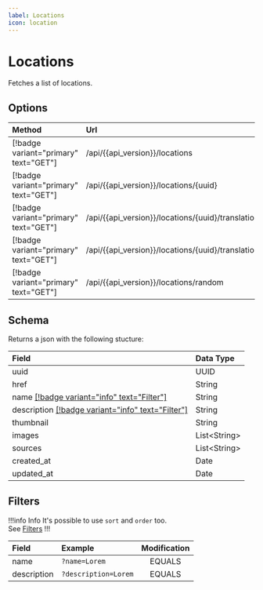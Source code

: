 ```yaml
---
label: Locations
icon: location
---
```


# Locations

Fetches a list of locations.

## Options

| Method                                | Url                                                               | Description                     |
| :------------------------------------ | :---------------------------------------------------------------- | :------------------------------ |
| [!badge variant="primary" text="GET"] | /api/{{api_version}}/locations                                    | **Retrieves** all.              |
| [!badge variant="primary" text="GET"] | /api/{{api_version}}/locations/\{uuid\}                           | **Retrieves** one by **UUID**.  |
| [!badge variant="primary" text="GET"] | /api/{{api_version}}/locations/\{uuid\}/translations              | **Retrieves** all translations. |
| [!badge variant="primary" text="GET"] | /api/{{api_version}}/locations/\{uuid\}/translations/\{language\} | **Retrieves** one translation.  |
| [!badge variant="primary" text="GET"] | /api/{{api_version}}/locations/random                             | **Retrieves** one random.       |

## Schema

Returns a json with the following stucture:

| Field                                                         | Data Type      |
| :------------------------------------------------------------ | :------------- |
| uuid                                                          | UUID           |
| href                                                          | String         |
| name [[!badge variant="info" text="Filter"]](#filters)        | String         |
| description [[!badge variant="info" text="Filter"]](#filters) | String         |
| thumbnail                                                     | String         |
| images                                                        | List\<String\> |
| sources                                                       | List\<String\> |
| created_at                                                    | Date           |
| updated_at                                                    | Date           |

## Filters

!!!info Info
It's possible to use `sort` and `order` too. \
See [Filters](../Guides/Filters.md)
!!!

| Field       | Example              | Modification |
| :---------- | :------------------- | :----------: |
| name        | `?name=Lorem`        |    EQUALS    |
| description | `?description=Lorem` |    EQUALS    |
